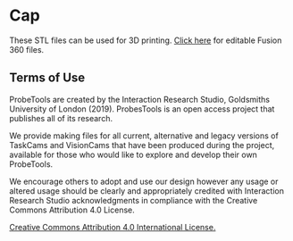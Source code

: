 # Cap

These STL files can be used for 3D printing. [Click here](https://myhub.autodesk360.com/ue2b58741/g/shares/SH7f1edQT22b515c761e4985b2adc3dbef5c?viewState=NoIgbgDAdAjCA0IDeAdEAXAngBwKZoC40ARXAZwEsBzAOzXjQEMyzd1C0AzAVgA4AjXN26MAtJwAsAdgCcoiQCYAJgGZRjBQGMlo-gv5KlCgGwwpUzfhABfEAF0gA) for editable Fusion 360 files.

## Terms of Use
 
 ProbeTools are created by the Interaction Research Studio, Goldsmiths University of London (2019). ProbesTools is an open access project that publishes all of its research.  

We provide making files for all current, alternative and legacy versions of TaskCams and VisionCams that have been produced during the project, available for those who would like to explore and develop their own ProbeTools. 

We encourage others to adopt and use our design however any usage or altered usage should be clearly and appropriately credited with Interaction Research Studio acknowledgments in compliance with the Creative Commons Attribution 4.0 License.

[Creative Commons Attribution 4.0 International License.](https://creativecommons.org/licenses/by/4.0/)

